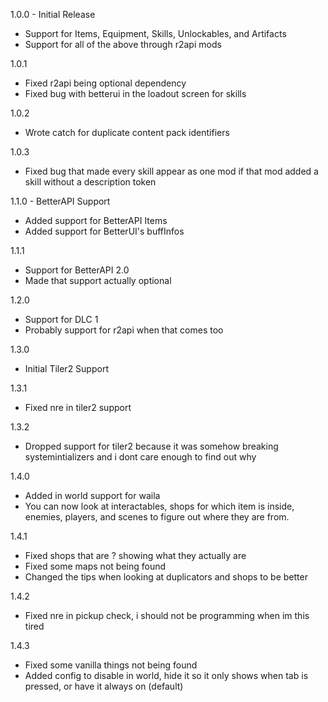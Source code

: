 1.0.0 - Initial Release
- Support for Items, Equipment, Skills, Unlockables, and Artifacts
- Support for all of the above through r2api mods

1.0.1
- Fixed r2api being optional dependency
- Fixed bug with betterui in the loadout screen for skills

1.0.2
- Wrote catch for duplicate content pack identifiers

1.0.3
- Fixed bug that made every skill appear as one mod if that mod added a skill without a description token

1.1.0 - BetterAPI Support
- Added support for BetterAPI Items
- Added support for BetterUI's buffInfos

1.1.1
- Support for BetterAPI 2.0
- Made that support actually optional

1.2.0
- Support for DLC 1
- Probably support for r2api when that comes too

1.3.0
- Initial Tiler2 Support

1.3.1
- Fixed nre in tiler2 support

1.3.2
- Dropped support for tiler2 because it was somehow breaking systemintializers and i dont care enough to find out why

1.4.0
- Added in world support for waila
- You can now look at interactables, shops for which item is inside, enemies, players, and scenes to figure out where they are from.

1.4.1
- Fixed shops that are ? showing what they actually are
- Fixed some maps not being found
- Changed the tips when looking at duplicators and shops to be better

1.4.2
- Fixed nre in pickup check, i should not be programming when im this tired

1.4.3
- Fixed some vanilla things not being found
- Added config to disable in world, hide it so it only shows when tab is pressed, or have it always on (default)
